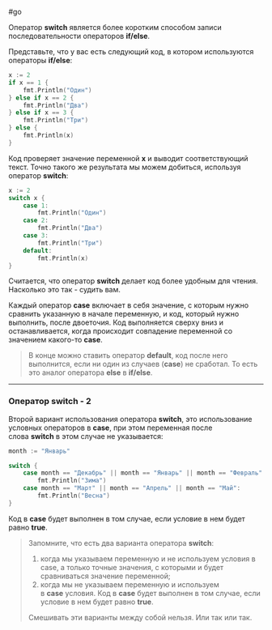#go 

Оператор **switch** является более коротким способом записи последовательности операторов **if/else**.

Представьте, что у вас есть следующий код, в котором используются операторы **if/else**:
```go
x := 2 
if x == 1 {
	fmt.Println("Один") 
} else if x == 2 { 
	fmt.Println("Два") 
} else if x == 3 {
	fmt.Println("Три") 
} else { 
	fmt.Println(x) 
}
```

Код проверяет значение переменной **x** и выводит соответствующий текст.
Точно такого же результата мы можем добиться, используя оператор **switch**:

```go
x := 2
switch x {
	case 1:
		fmt.Println("Один")
	case 2:
		fmt.Println("Два")
	case 3:
		fmt.Println("Три")
	default:
		fmt.Println(x)
}
```

Считается, что оператор **switch** делает код более удобным для чтения. Насколько это так - судить вам.

Каждый оператор **case** включает в себя значение, с которым нужно сравнить указанную в начале переменную, и код, который нужно выполнить, после двоеточия. Код выполняется сверху вниз и останавливается, когда происходит совпадение переменной со значением какого-то **case**.

> В конце можно ставить оператор **default**, код после него выполнится, если ни один из случаев (**case**) не сработал. То есть это аналог оператора **else** в **if/else**.

__________________________________________________________________________

### Оператор switch - 2

Второй вариант использования оператора **switch**, это использование условных операторов в **case**, при этом переменная после слова **switch** в этом случае не указывается:

```go
month := "Январь"

switch {
    case month == "Декабрь" || month == "Январь" || month == "Февраль":
        fmt.Println("Зима")
    case month == "Март" || month == "Апрель" || month == "Май":
        fmt.Println("Весна")
}
```

Код в **case** будет выполнен в том случае, если условие в нем будет равно **true**.

> Запомните, что есть два варианта оператора **switch**:  
> 1) когда мы указываем переменную и не используем условия в case, а только точные значения, с которыми и будет сравниваться значение переменной;  
> 2) когда мы не указываем переменную и используем в **case** условия. Код в **case** будет выполнен в том случае, если условие в нем будет равно **true**.
> 
> Смешивать эти варианты между собой нельзя. Или так или так.
